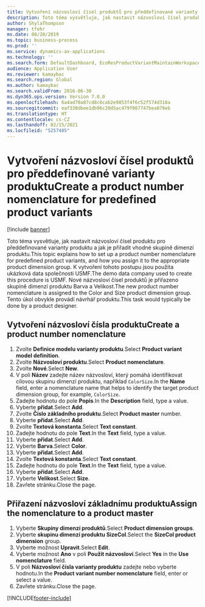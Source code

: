 ```yaml
---
title: Vytvoření názvosloví čísel produktů pro předdefinované varianty produktu
description: Toto téma vysvětluje, jak nastavit názvosloví čísel produktu pro předdefinované varianty produktu a jak je přiřadit vhodné skupině dimenzí produktu.
author: ShylaThompson
manager: tfehr
ms.date: 08/20/2019
ms.topic: business-process
ms.prod: ''
ms.service: dynamics-ax-applications
ms.technology: ''
ms.search.form: DefaultDashboard, EcoResProductVariantMaintainWorkspace, EcoResNomenclature, EcoResProductDimensionGroup
audience: Application User
ms.reviewer: kamaybac
ms.search.region: Global
ms.author: kamaybac
ms.search.validFrom: 2016-06-30
ms.dyn365.ops.version: Version 7.0.0
ms.openlocfilehash: 6a4ad70a87cd8c6cab2e9853f4f6c52f574d318a
ms.sourcegitcommit: eaf330dbee1db96c20d5ac479f007747bea079eb
ms.translationtype: HT
ms.contentlocale: cs-CZ
ms.lasthandoff: 02/15/2021
ms.locfileid: "5257405"
---
```

# <a name="create-a-product-number-nomenclature-for-predefined-product-variants"></a><span data-ttu-id="61807-103">Vytvoření názvosloví čísel produktů pro předdefinované varianty produktu</span><span class="sxs-lookup"><span data-stu-id="61807-103">Create a product number nomenclature for predefined product variants</span></span>

[!include [banner](../../includes/banner.md)]

<span data-ttu-id="61807-104">Toto téma vysvětluje, jak nastavit názvosloví čísel produktu pro předdefinované varianty produktu a jak je přiřadit vhodné skupině dimenzí produktu.</span><span class="sxs-lookup"><span data-stu-id="61807-104">This topic explains how to set up a product number nomenclature for predefined product variants, and how you assign it to the appropriate product dimension group.</span></span> <span data-ttu-id="61807-105">K vytvoření tohoto postupu jsou použita ukázková data společnosti USMF.</span><span class="sxs-lookup"><span data-stu-id="61807-105">The demo data company used to create this procedure is USMF.</span></span> <span data-ttu-id="61807-106">Nové názvosloví čísel produktů je přiřazeno skupině dimenzí produktu Barva a Velikost.</span><span class="sxs-lookup"><span data-stu-id="61807-106">The new product number nomenclature is assigned to the Color and Size product dimension group.</span></span> <span data-ttu-id="61807-107">Tento úkol obvykle provádí návrhář produktu.</span><span class="sxs-lookup"><span data-stu-id="61807-107">This task would typically be done by a product designer.</span></span>


## <a name="create-a-product-number-nomenclature"></a><span data-ttu-id="61807-108">Vytvoření názvosloví čísla produktu</span><span class="sxs-lookup"><span data-stu-id="61807-108">Create a product number nomenclature</span></span>
1. <span data-ttu-id="61807-109">Zvolte **Definice modelu varianty produktu**.</span><span class="sxs-lookup"><span data-stu-id="61807-109">Select **Product variant model definition**.</span></span>
2. <span data-ttu-id="61807-110">Zvolte **Názvosloví produktu**.</span><span class="sxs-lookup"><span data-stu-id="61807-110">Select **Product nomenclature**.</span></span>
3. <span data-ttu-id="61807-111">Zvolte **Nové**.</span><span class="sxs-lookup"><span data-stu-id="61807-111">Select **New**.</span></span>
4. <span data-ttu-id="61807-112">V poli **Název** zadejte název názvosloví, který pomáhá identifikovat cílovou skupinu dimenzí produktu, například `ColorSize`.</span><span class="sxs-lookup"><span data-stu-id="61807-112">In the **Name** field, enter a nomenclature name that helps to identify the target product dimension group, for example, `ColorSize`.</span></span>
5. <span data-ttu-id="61807-113">Zadejte hodnotu do pole **Popis**.</span><span class="sxs-lookup"><span data-stu-id="61807-113">In the **Description** field, type a value.</span></span>
6. <span data-ttu-id="61807-114">Vyberte **přidat**.</span><span class="sxs-lookup"><span data-stu-id="61807-114">Select **Add**.</span></span>
7. <span data-ttu-id="61807-115">Zvolte **Číslo základního produktu**.</span><span class="sxs-lookup"><span data-stu-id="61807-115">Select **Product master** number.</span></span>
8. <span data-ttu-id="61807-116">Vyberte **přidat**.</span><span class="sxs-lookup"><span data-stu-id="61807-116">Select **Add**.</span></span>
9. <span data-ttu-id="61807-117">Zvolte **Textová konstanta**.</span><span class="sxs-lookup"><span data-stu-id="61807-117">Select **Text constant**.</span></span>
10. <span data-ttu-id="61807-118">Zadejte hodnotu do pole **Text**.</span><span class="sxs-lookup"><span data-stu-id="61807-118">In the **Text** field, type a value.</span></span>
11. <span data-ttu-id="61807-119">Vyberte **přidat**.</span><span class="sxs-lookup"><span data-stu-id="61807-119">Select **Add**.</span></span>
12. <span data-ttu-id="61807-120">Vyberte **Barva**.</span><span class="sxs-lookup"><span data-stu-id="61807-120">Select **Color**.</span></span>
13. <span data-ttu-id="61807-121">Vyberte **přidat**.</span><span class="sxs-lookup"><span data-stu-id="61807-121">Select **Add**.</span></span>
14. <span data-ttu-id="61807-122">Zvolte **Textová konstanta**.</span><span class="sxs-lookup"><span data-stu-id="61807-122">Select **Text constant**.</span></span>
15. <span data-ttu-id="61807-123">Zadejte hodnotu do pole **Text**.</span><span class="sxs-lookup"><span data-stu-id="61807-123">In the **Text** field, type a value.</span></span>
16. <span data-ttu-id="61807-124">Vyberte **přidat**.</span><span class="sxs-lookup"><span data-stu-id="61807-124">Select **Add**.</span></span>
17. <span data-ttu-id="61807-125">Vyberte **Velikost**.</span><span class="sxs-lookup"><span data-stu-id="61807-125">Select **Size**.</span></span>
18. <span data-ttu-id="61807-126">Zavřete stránku.</span><span class="sxs-lookup"><span data-stu-id="61807-126">Close the page.</span></span>

## <a name="assign-the-nomenclature-to-a-product-master"></a><span data-ttu-id="61807-127">Přiřazení názvosloví základnímu produktu</span><span class="sxs-lookup"><span data-stu-id="61807-127">Assign the nomenclature to a product master</span></span>
1. <span data-ttu-id="61807-128">Vyberte **Skupiny dimenzí produktů**.</span><span class="sxs-lookup"><span data-stu-id="61807-128">Select **Product dimension groups**.</span></span>
2. <span data-ttu-id="61807-129">Vyberte **skupinu dimenzí produktu SizeCol**.</span><span class="sxs-lookup"><span data-stu-id="61807-129">Select the **SizeCol product dimension** group.</span></span>
3. <span data-ttu-id="61807-130">Vyberte možnost **Upravit**.</span><span class="sxs-lookup"><span data-stu-id="61807-130">Select **Edit**.</span></span>
4. <span data-ttu-id="61807-131">Vyberte možnost **Ano** v poli **Použít názvosloví**.</span><span class="sxs-lookup"><span data-stu-id="61807-131">Select **Yes** in the **Use nomenclature** field.</span></span>
5. <span data-ttu-id="61807-132">V poli **Názvosloví čísla varianty produktu** zadejte nebo vyberte hodnotu.</span><span class="sxs-lookup"><span data-stu-id="61807-132">In the **Product variant number nomenclature** field, enter or select a value.</span></span>
6. <span data-ttu-id="61807-133">Zavřete stránku.</span><span class="sxs-lookup"><span data-stu-id="61807-133">Close the page.</span></span>



[!INCLUDE[footer-include](../../../includes/footer-banner.md)]